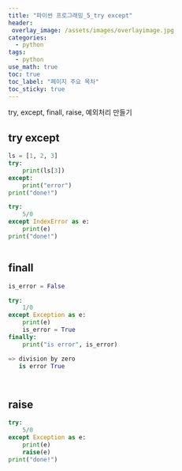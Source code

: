 ```yaml
---
title: "파이썬 프로그래밍_5_try except"
header:
 overlay_image: /assets/images/overlayimage.jpg
categories:
  - python
tags:
  - python
use_math: true
toc: true
toc_label: "페이지 주요 목차"
toc_sticky: true
---
```

try, except, finall, raise, 예외처리 만들기

## try except
```python
ls = [1, 2, 3]
try:
    print(ls[3])
except:
    print("error")
print("done!")
```

```python
try:
    5/0
except IndexError as e:
    print(e)
print("done!")
```

```python

```
## finall
```python
is_error = False

try:
    1/0
except Exception as e:
    print(e)
    is_error = True
finally:
    print("is error", is_error)

=> division by zero
   is error True
```
```python

```
```python

```
## raise
```python
try:
    5/0
except Exception as e:
    print(e)
    raise(e)
print("done!")
```

